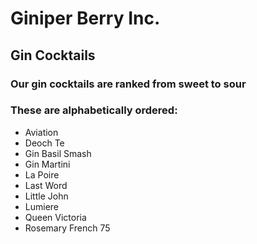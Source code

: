 # Giniper Berry Inc.

## Gin Cocktails

### Our gin cocktails are ranked from sweet to sour

### These are alphabetically ordered:
* Aviation
* Deoch Te
* Gin Basil Smash
* Gin Martini
* La Poire
* Last Word
* Little John
* Lumiere
* Queen Victoria
* Rosemary French 75
